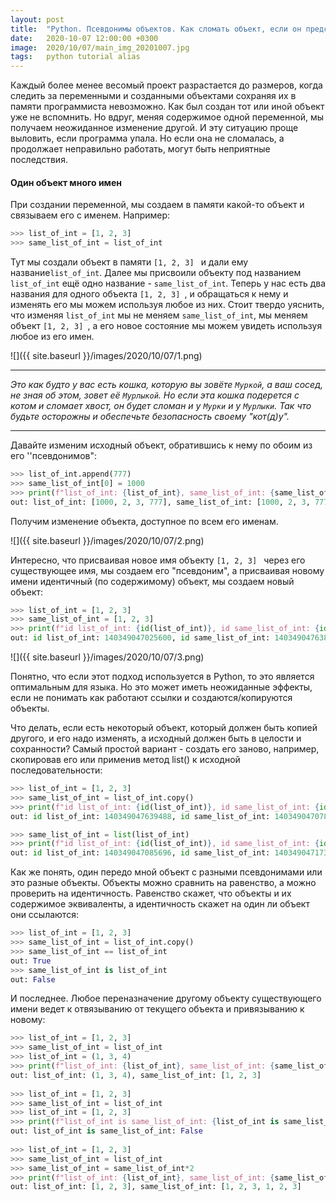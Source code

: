 ```yaml
---
layout: post
title:  "Python. Псевдонимы объектов. Как сломать объект, если он представился другим именем"
date:   2020-10-07 12:00:00 +0300
image:  2020/10/07/main_img_20201007.jpg
tags:   python tutorial alias
---
```


Каждый более менее весомый проект разрастается до размеров, когда следить за переменными и созданными объектами сохраняя их в памяти программиста невозможно. Как был создан тот или иной объект уже не вспомнить. Но вдруг, меняя содержимое одной переменной, мы получаем неожиданное изменение другой. И эту ситуацию проще выловить, если программа упала. Но если она не сломалась, а продолжает неправильно работать, могут быть неприятные последствия.

#### Один объект много имен

При создании переменной, мы создаем в памяти какой-то объект и связываем его с именем. Например:

```python
>>> list_of_int = [1, 2, 3]
>>> same_list_of_int = list_of_int
```

Тут мы создали объект  в памяти `[1, 2, 3] `  и дали ему название`list_of_int`. Далее мы присвоили объекту под названием `list_of_int` ещё одно название - `same_list_of_int`. Теперь у нас есть два названия для одного объекта `[1, 2, 3] `, и обращаться к нему и изменять его мы можем используя любое из них. Стоит твердо уяснить, что изменяя `list_of_int` мы не меняем `same_list_of_int`, мы меняем объект `[1, 2, 3] `, а его новое состояние мы можем увидеть используя любое из его имен. 

![]({{ site.baseurl }}/images/2020/10/07/1.png)  

------

*Это как будто у вас есть кошка, которую вы зовёте `Муркой`, а ваш сосед, не зная об этом, зовет её `Мурлыкой`. Но если эта кошка подерется с котом и сломает хвост, он будет сломан и у `Мурки` и у  `Мурлыки`. Так что будьте осторожны и обеспечьте безопасность своему "кот(д)у".*

------

Давайте изменим исходный объект, обратившись к нему по обоим из его ''псевдонимов":

```python
>>> list_of_int.append(777)
>>> same_list_of_int[0] = 1000
>>> print(f"list_of_int: {list_of_int}, same_list_of_int: {same_list_of_int} ")
out: list_of_int: [1000, 2, 3, 777], same_list_of_int: [1000, 2, 3, 777] 
```

Получим изменение объекта, доступное по всем его именам.

![]({{ site.baseurl }}/images/2020/10/07/2.png)  

Интересно, что присваивая новое имя объекту `[1, 2, 3] ` через его существующее имя, мы создаем его "псевдоним", а присваивая новому имени идентичный (по содержимому) объект, мы создаем новый объект:

```python
>>> list_of_int = [1, 2, 3]
>>> same_list_of_int = [1, 2, 3]
>>> print(f"id list_of_int: {id(list_of_int)}, id same_list_of_int: {id(same_list_of_int)}")
out: id list_of_int: 140349047025600, id same_list_of_int: 140349047638208
```

![]({{ site.baseurl }}/images/2020/10/07/3.png)  

Понятно, что если этот подход используется в Python, то это является оптимальным для языка. Но это может иметь неожиданные эффекты, если не понимать как работают ссылки и создаются/копируются объекты. 

Что делать, если есть некоторый объект, который должен быть копией другого, и его надо изменять, а исходный должен быть в целости и сохранности? Самый простой вариант - создать его заново, например, скопировав его или применив метод list() к исходной последовательности:

```python
>>> list_of_int = [1, 2, 3]
>>> same_list_of_int = list_of_int.copy()
>>> print(f"id list_of_int: {id(list_of_int)}, id same_list_of_int: {id(same_list_of_int)}")
out: id list_of_int: 140349047639488, id same_list_of_int: 140349047078336

>>> same_list_of_int = list(list_of_int)
>>> print(f"id list_of_int: {id(list_of_int)}, id same_list_of_int: {id(same_list_of_int)}")
out: id list_of_int: 140349047085696, id same_list_of_int: 140349047173696
```

Как же понять, один передо мной объект с разными псевдонимами или это разные объекты. Объекты можно сравнить на равенство, а можно проверить на идентичность. Равенство скажет, что объекты и их содержимое эквиваленты, а идентичность скажет на один ли объект они ссылаются:

```python
>>> list_of_int = [1, 2, 3]
>>> same_list_of_int = list_of_int.copy()
>>> same_list_of_int == list_of_int
out: True
>>> same_list_of_int is list_of_int
out: False
```

И последнее. Любое переназначение другому объекту существующего имени ведет к отвязыванию от текущего объекта и привязыванию к новому:

```python
>>> list_of_int = [1, 2, 3]
>>> same_list_of_int = list_of_int
>>> list_of_int = (1, 3, 4)
>>> print(f"list_of_int: {list_of_int}, same_list_of_int: {same_list_of_int} ")
out: list_of_int: (1, 3, 4), same_list_of_int: [1, 2, 3] 
            
>>> list_of_int = [1, 2, 3]
>>> same_list_of_int = list_of_int
>>> list_of_int = [1, 2, 3]
>>> print(f"list_of_int is same_list_of_int: {list_of_int is same_list_of_int}")
out: list_of_int is same_list_of_int: False
        
>>> list_of_int = [1, 2, 3]
>>> same_list_of_int = list_of_int
>>> same_list_of_int = same_list_of_int*2
>>> print(f"list_of_int: {list_of_int}, same_list_of_int: {same_list_of_int} ")
out: list_of_int: [1, 2, 3], same_list_of_int: [1, 2, 3, 1, 2, 3]
```
